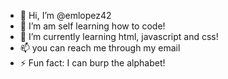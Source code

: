 - 👋 Hi, I’m @emlopez42
- 👀 I’m am self learning how to code!
- 🌱 I’m currently learning html, javascript and css!
- 📫 you can reach me through my email
- ⚡ Fun fact: I can burp the alphabet!

